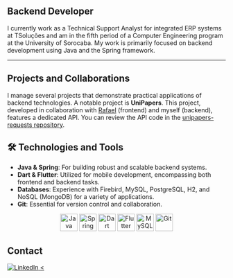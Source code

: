 ## Backend Developer

I currently work as a Technical Support Analyst for integrated ERP systems at TSoluções and am in the fifth period of a Computer Engineering program at the University of Sorocaba. My work is primarily focused on backend development using Java and the Spring framework.

---

## Projects and Collaborations

I manage several projects that demonstrate practical applications of backend technologies. A notable project is **UniPapers**. This project, developed in collaboration with [Rafael](https://www.github.com/rafasandev) (frontend) and myself (backend), features a dedicated API. You can review the API code in the [unipapers-requests repository](https://github.com/luizvieira11/unipapers-requests).

## 🛠️ Technologies and Tools

- **Java & Spring**: For building robust and scalable backend systems.
- **Dart & Flutter**: Utilized for mobile development, encompassing both frontend and backend tasks.
- **Databases**: Experience with Firebird, MySQL, PostgreSQL, H2, and NoSQL (MongoDB) for a variety of applications.
- **Git**: Essential for version control and collaboration.

<div align="center">
  <img src="https://cdn.jsdelivr.net/gh/devicons/devicon/icons/java/java-original-wordmark.svg" width="40" height="40" alt="Java"/>
  <img src="https://cdn.jsdelivr.net/gh/devicons/devicon/icons/spring/spring-original-wordmark.svg" width="40" height="40" alt="Spring"/>
  <img src="https://cdn.jsdelivr.net/gh/devicons/devicon@latest/icons/dart/dart-original-wordmark.svg" width="40" height="40" alt="Dart"/>
  <img src="https://cdn.jsdelivr.net/gh/devicons/devicon@latest/icons/flutter/flutter-original.svg" width="40" height="40" alt="Flutter"/>
  <img src="https://cdn.jsdelivr.net/gh/devicons/devicon/icons/mysql/mysql-original-wordmark.svg" width="40" height="40" alt="MySQL"/>
  <img src="https://cdn.jsdelivr.net/gh/devicons/devicon/icons/git/git-original.svg" width="40" height="40" alt="Git"/>
</div>

## Contact

<div>
  <a href="https://www.linkedin.com/in/luiz-gustavo-santos-vieira-b78031260/" target="_blank">
    <img src="https://img.shields.io/badge/-LinkedIn-%230077B5?style=for-the-badge&logo=linkedin&logoColor=white" alt="LinkedIn">
  </a>
  <a href="https://www.instagram.com/luizsv11/" target="_blank">
    <